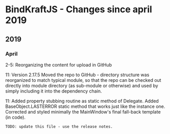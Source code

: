 # BindKraftJS - Changes since april 2019

## 2019

### April

2-5: Reorganizing the content for upload in GitHub

11: Version 2.17.5
    Moved the repo to GitHub - directory structure was reorganized to match typical module, so that the repo can be checked out directly into module directory (as sub-module or otherwise) and used by simply including it into the dependency chain.

11: Added property stubbing routine as static method of Delegate.
    Added BaseObject.LASTERROR static method that works just like the instance one.
    Corrected and styled minimally the MainWindow's final fall-back template (in code).

    TODO: update this file - use the release notes.
